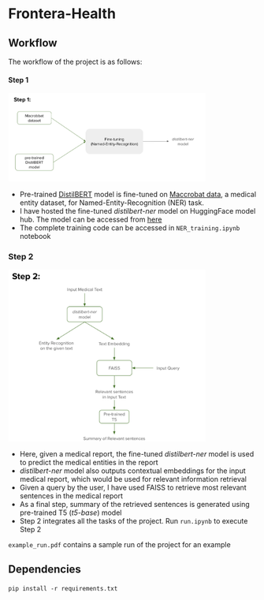 # Frontera-Health

## Workflow

The workflow of the project is as follows:

#### Step 1
<img src="./output/image.png" alt="image" width="400"/>

* Pre-trained [DistilBERT](https://huggingface.co/docs/transformers/model_doc/distilbert) model is fine-tuned on [Maccrobat data](https://figshare.com/articles/dataset/MACCROBAT2018/9764942), a medical entity dataset, for Named-Entity-Recognition (NER) task.
* I have hosted the fine-tuned *distilbert-ner* model on HuggingFace model hub. The model can be accessed from [here](https://huggingface.co/SahuH/distilbert-ner)
* The complete training code can be accessed in `NER_training.ipynb` notebook

### Step 2
<img src="./output/image-1.png" alt="image-1" width="400"/>

 * Here, given a medical report, the fine-tuned *distilbert-ner* model is used to predict the medical entities in the report
* *distilbert-ner* model also outputs contextual embeddings for the input medical report, which would be used for relevant information retrieval
* Given a query by the user, I have used FAISS to retrieve most relevant sentences in the medical report
* As a final step, summary of the retrieved sentences is generated using pre-trained T5 (*t5-base*) model
* Step 2 integrates all the tasks of the project. Run `run.ipynb` to execute Step 2


`example_run.pdf` contains a sample run of the project for an example 


## Dependencies
```         
pip install -r requirements.txt
```